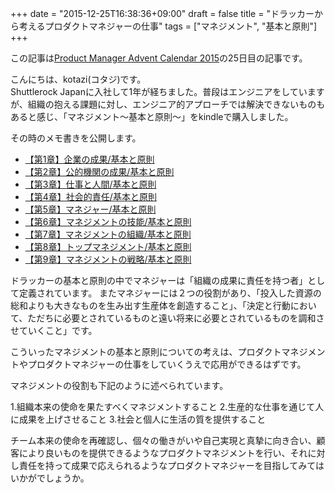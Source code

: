 +++
date = "2015-12-25T16:38:36+09:00"
draft = false
title = "ドラッカーから考えるプロダクトマネジャーの仕事"
tags = ["マネジメント", "基本と原則"]
+++

この記事は[Product Manager Advent Calendar 2015](http://qiita.com/advent-calendar/2015/productmanager)の25日目の記事です。

こんにちは、kotazi(コタジ)です。  
Shuttlerock Japanに入社して1年が経ちました。普段はエンジニアをしていますが、組織の抱える課題に対し、エンジニア的アプローチでは解決できないものもあると感じ、「マネジメント〜基本と原則〜」をkindleで購入しました。

その時のメモ書きを公開します。  

- [【第1章】企業の成果/基本と原則](http://kotazi.github.io/blog/post/2015112001/)
- [【第2章】公的機関の成果/基本と原則](http://kotazi.github.io/blog/post/2015112301/)
- [【第3章】仕事と人間/基本と原則](http://kotazi.github.io/blog/post/20151202/)
- [【第4章】社会的責任/基本と原則](http://kotazi.github.io/blog/post/20151208_management/)
- [【第5章】マネジャー/基本と原則](http://kotazi.github.io/blog/post/20151209_management/)
- [【第6章】マネジメントの技能/基本と原則](http://kotazi.github.io/blog/post/20151214_management//)
- [【第7章】マネジメントの組織/基本と原則](http://kotazi.github.io/blog/post/20151221_managemant/)
- [【第8章】トップマネジメント/基本と原則](http://kotazi.github.io/blog/post/20151223_management//)
- [【第9章】マネジメントの戦略/基本と原則](http://kotazi.github.io/blog/post/20151224_management2/)

ドラッカーの基本と原則の中でマネジャーは「組織の成果に責任を持つ者」として定義されています。
またマネジャーには２つの役割があり、「投入した資源の総和よりも大きなものを生み出す生産体を創造すること」、「決定と行動において、ただちに必要とされているものと遠い将来に必要とされているものを調和させていくこと」です。

こういったマネジメントの基本と原則についての考えは、プロダクトマネジメントやプロダクトマネジャーの仕事をしていくうえで応用ができるはずです。

マネジメントの役割も下記のように述べられています。

1.組織本来の使命を果たすべくマネジメントすること
2.生産的な仕事を通じて人に成果を上げさせること
3.社会と個人に生活の質を提供すること

チーム本来の使命を再確認し、個々の働きがいや自己実現と真摯に向き合い、顧客により良いものを提供できるようなプロダクトマネジメントを行い、それに対し責任を持って成果で応えられるようなプロダクトマネジャーを目指してみてはいかがでしょうか。

